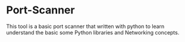 # Port-Scanner
This tool is a basic port scanner that written with python to learn understand the basic some Python libraries and Networking concepts.
